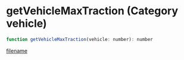 # getVehicleMaxTraction (Category vehicle)

```js
function getVehicleMaxTraction(vehicle: number): number
```

[filename](getVehicleMaxTraction_m.md ':include')